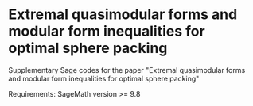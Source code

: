 # Extremal quasimodular forms and modular form inequalities for optimal sphere packing
Supplementary Sage codes for the paper "Extremal quasimodular forms and modular form inequalities for optimal sphere packing"

Requirements: SageMath version >= 9.8
